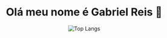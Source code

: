 <h1 align="center">Olá meu nome é Gabriel Reis 👋</h1>

<div align="center">
 
  ![Top Langs](https://github-readme-stats.vercel.app/api/top-langs/?username=gabriel-r-pires&layout=compact&theme=merko&card_width=500&custom_title=Contemplem-o-Mago%F0%9F%8E%BC%F0%9F%A7%99%E2%80%8D%E2%99%82%EF%B8%8F)</div>
<!--
**GABRIEL-R-PIRES/GABRIEL-R-PIRES** is a ✨ _special_ ✨ repository because its `README.md` (this file) appears on your GitHub profile.

Here are some ideas to get you started:

- 🔭 I’m currently working on ...
- 🌱 I’m currently learning ...
- 👯 I’m looking to collaborate on ...
- 🤔 I’m looking for help with ...
- 💬 Ask me about ...
- 📫 How to reach me: ...
- 😄 Pronouns: ...
- ⚡ Fun fact: ...
-->
